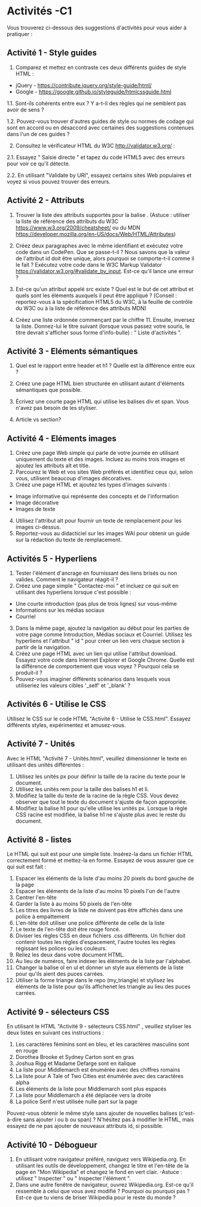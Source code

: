# Activités -C1
Vous trouverez ci-dessous des suggestions d'activités pour vous aider à pratiquer :

## Activité 1 - Style guides
1. Comparez et mettez en contraste ces deux différents guides de style HTML :
  - jQuery - https://contribute.jquery.org/style-guide/html/
  - Google - https://google.github.io/styleguide/htmlcssguide.html

1.1. Sont-ils cohérents entre eux ? Y a-t-il des règles qui ne semblent pas avoir de sens ?

1.2. Pouvez-vous trouver d'autres guides de style ou normes de codage qui sont en accord ou en désaccord avec certaines des suggestions contenues dans l'un de ces guides ?

2. Consultez le vérificateur HTML du W3C http://validator.w3.org/ :

2.1. Essayez " Saisie directe " et tapez du code HTML5 avec des erreurs pour voir ce qu'il détecte.

2.2. En utilisant "Validate by URI", essayez certains sites Web populaires et voyez si vous pouvez trouver des erreurs.

## Activité 2 - Attributs

1. Trouver la liste des attributs supportés pour la balise <area>. (Astuce : utiliser la liste de référence des attributs du W3C https://www.w3.org/2009/cheatsheet/ ou du MDN https://developer.mozilla.org/en-US/docs/Web/HTML/Attributes)

2. Créez deux paragraphes avec le même identifiant et exécutez votre code dans un CodePen. Que se passe-t-il ? Nous savons que la valeur de l'attribut id doit être unique, alors pourquoi se comporte-t-il comme il le fait ? Exécutez votre code dans le W3C Markup Validator https://validator.w3.org/#validate_by_input. Est-ce qu'il lance une erreur ?

3. Est-ce qu'un attribut appelé src existe ? Quel est le but de cet attribut et quels sont les éléments auxquels il peut être appliqué ? (Conseil : reportez-vous à la spécification HTML5 du W3C, à la feuille de contrôle du W3C ou à la liste de référence des attributs MDN)

4. Créez une liste ordonnée commençant par le chiffre 11. Ensuite, inversez la liste. Donnez-lui le titre suivant (lorsque vous passez votre souris, le titre devrait s'afficher sous forme d'info-bulle) : " Liste d'activités ".

## Activité 3 - Eléments sémantiques
1. Quel est le rapport entre header et h1 ? Quelle est la différence entre eux ?

2. Créez une page HTML bien structurée en utilisant autant d'éléments sémantiques que possible.

3. Écrivez une courte page HTML qui utilise les balises div et span. Vous n'avez pas besoin de les styliser.

4. Article vs section?

## Activité 4 - Eléments images
1. Créez une page Web simple qui parle de votre journée en utilisant uniquement du texte et des images. Incluez au moins trois images et ajoutez les attributs alt et title.
2. Parcourez le Web et vos sites Web préférés et identifiez ceux qui, selon vous, utilisent beaucoup d'images décoratives.
3. Créez une page HTML et ajoutez les types d'images suivants :
- Image informative qui représente des concepts et de l'information
- Image décorative
- Images de texte
4. Utilisez l'attribut alt pour fournir un texte de remplacement pour les images ci-dessus.
5. Reportez-vous au didacticiel sur les images WAI pour obtenir un guide sur la rédaction du texte de remplacement.

## Activités 5 - Hyperliens
1. Tester l'élément d'ancrage en fournissant des liens brisés ou non valides. Comment le navigateur réagit-il ?
2. Créez une page simple " Contactez-moi " et incluez ce qui suit en utilisant des hyperliens lorsque c'est possible :
  - Une courte introduction (pas plus de trois lignes) sur vous-même
  - Informations sur les médias sociaux
  - Courriel
3. Dans la même page, ajoutez la navigation au début pour les parties de votre page comme Introduction, Médias sociaux et Courriel. Utilisez les hyperliens et l'attribut " id " pour créer un lien vers chaque section à partir de la navigation.
4. Créez une page HTML avec un lien qui utilise l'attribut download. Essayez votre code dans Internet Explorer et Google Chrome. Quelle est la différence de comportement que vous voyez ? Pourquoi cela se produit-il ?
5. Pouvez-vous imaginer différents scénarios dans lesquels vous utiliseriez les valeurs cibles '_self' et '_blank' ?

## Activités 6 - Utilise le CSS
Utilisez le CSS sur le code HTML "Activité 6 - Utilise le CSS.html". Essayez différents styles, expérimentez et amusez-vous.

## Activité 7 - Unités
Avec le HTML "Activité 7 - Unités.html", veuillez dimensionner le texte en utilisant des unités différentes :

1. Utilisez les unités px pour définir la taille de la racine du texte pour le document.
2. Utilisez les unités rem pour la taille des balises h1 et li.
3. Modifiez la taille du texte de la racine de la règle CSS. Vous devez observer que tout le texte du document s'ajuste de façon appropriée.
4. Modifiez la balise h1 pour qu'elle utilise les unités px. Lorsque la règle CSS racine est modifiée, la balise h1 ne s'ajuste plus avec le reste du document.

## Activité 8 - listes
Le HTML qui suit est pour une simple liste.  Insérez-la dans un fichier HTML correctement formé et mettez-la en forme.  Essayez de vous assurer que ce qui suit est fait :

1. Espacer les éléments de la liste d'au moins 20 pixels du bord gauche de la page
2. Espacer les éléments de la liste d'au moins 10 pixels l'un de l'autre
3. Centrer l'en-tête
4. Garder la liste à au moins 50 pixels de l'en-tête
5. Les titres des livres de la liste ne doivent pas être affichés dans une police à empattement
6. L'en-tête doit utiliser une police différente de celle de la liste
7. Le texte de l'en-tête doit être rouge foncé.
8. Diviser les règles CSS en deux fichiers .css différents. Un fichier doit contenir toutes les règles d'espacement, l'autre toutes les règles régissant les polices ou les couleurs.  
9. Reliez les deux dans votre document HTML.
10. Au lieu de numéros, faire indexer les éléments de la liste par l'alphabet.
11. Changer la balise ol en ul et donner un style aux éléments de la liste pour qu'ils aient des puces carrées.
12. Utiliser la forme triange dans le repo (my_triangle) et stylisez les éléments de la liste pour qu'ils affichenet les triangle au lieu des puces carrées.

## Activité 9 - sélecteurs CSS
En utilisant le HTML "Activité 9 - sélecteurs CSS.html" , veuillez styliser les deux listes en suivant ces instructions :

1. Les caractères féminins sont en bleu, et les caractères masculins sont en rouge
2. Dorothea Brooke et Sydney Carton sont en gras
3. Joshua Rigg et Madame Defarge sont en italique
4. La liste pour Middlemarch est énumérée avec des chiffres romains
5. La liste pour A Tale of Two Cities est énumérée avec des caractères alpha
6. Les éléments de la liste pour Middlemarch sont plus espacés
7. La liste pour Middlemarch a été déplacée vers la droite
8. La police Serif n'est utilisée nulle part sur la page

Pouvez-vous obtenir le même style sans ajouter de nouvelles balises (c'est-à-dire sans ajouter i ou b ou span) ? N'hésitez pas à modifier le HTML, mais essayez de ne pas ajouter de nouveaux attributs id, si possible.

## Activité 10 - Débogueur
1. En utilisant votre navigateur préféré, naviguez vers Wikipedia.org. En utilisant les outils de développement, changez le titre et l'en-tête de la page en "Mon Wikipedia" et changez le fond en vert clair.
  -Astuce : utilisez " Inspecter " ou " Inspecter l'élément ".
2. Dans une autre fenêtre de navigateur, ouvrez Wikipedia.org. Est-ce qu'il ressemble à celui que vous avez modifié ? Pourquoi ou pourquoi pas ? Est-ce que tu viens de briser Wikipedia pour le reste du monde ?

